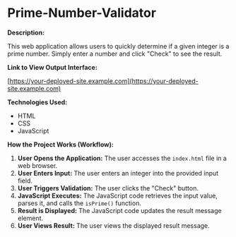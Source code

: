 # Prime-Number-Validator

**Description:**

This web application allows users to quickly determine if a given integer is a prime number. Simply enter a number and click "Check" to see the result.

**Link to View Output Interface:**

[https://your-deployed-site.example.com](https://your-deployed-site.example.com)

**Technologies Used:**

* HTML
* CSS
* JavaScript

**How the Project Works (Workflow):**

1.  **User Opens the Application:** The user accesses the `index.html` file in a web browser.
2.  **User Enters Input:** The user enters an integer into the provided input field.
3.  **User Triggers Validation:** The user clicks the "Check" button.
4.  **JavaScript Executes:** The JavaScript code retrieves the input value, parses it, and calls the `isPrime()` function.
5.  **Result is Displayed:** The JavaScript code updates the result message element.
6.  **User Views Result:** The user views the displayed result message.
